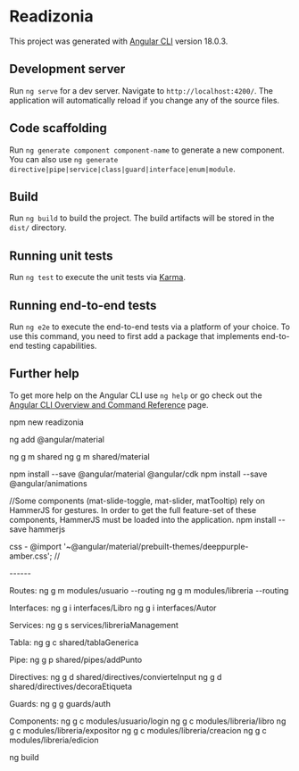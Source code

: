 # Readizonia

This project was generated with [Angular CLI](https://github.com/angular/angular-cli) version 18.0.3.

## Development server

Run `ng serve` for a dev server. Navigate to `http://localhost:4200/`. The application will automatically reload if you change any of the source files.

## Code scaffolding

Run `ng generate component component-name` to generate a new component. You can also use `ng generate directive|pipe|service|class|guard|interface|enum|module`.

## Build

Run `ng build` to build the project. The build artifacts will be stored in the `dist/` directory.

## Running unit tests

Run `ng test` to execute the unit tests via [Karma](https://karma-runner.github.io).

## Running end-to-end tests

Run `ng e2e` to execute the end-to-end tests via a platform of your choice. To use this command, you need to first add a package that implements end-to-end testing capabilities.

## Further help

To get more help on the Angular CLI use `ng help` or go check out the [Angular CLI Overview and Command Reference](https://angular.dev/tools/cli) page.

npm new readizonia

ng add @angular/material

ng g m shared
ng g m shared/material

npm install --save @angular/material @angular/cdk
npm install --save @angular/animations

//Some components (mat-slide-toggle, mat-slider, matTooltip) rely on HammerJS for gestures. In order to get the full feature-set of these components, HammerJS must be loaded into the application.
npm install --save hammerjs

css - @import '~@angular/material/prebuilt-themes/deeppurple-amber.css';
//<link href="node_modules/@angular/material/prebuilt-themes/indigo-pink.css" rel="stylesheet">

_------_

Routes:
ng g m modules/usuario --routing
ng g m modules/libreria --routing

Interfaces:
ng g i interfaces/Libro
ng g i interfaces/Autor

Services:
ng g s services/libreriaManagement

Tabla:
ng g c shared/tablaGenerica

Pipe:
ng g p shared/pipes/addPunto

Directives:
ng g d shared/directives/convierteInput
ng g d shared/directives/decoraEtiqueta

Guards:
ng g g guards/auth

Components:
ng g c modules/usuario/login
ng g c modules/libreria/libro
ng g c modules/libreria/expositor
ng g c modules/libreria/creacion
ng g c modules/libreria/edicion

ng build

